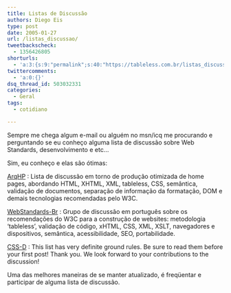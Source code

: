 ```yaml
---
title: Listas de Discussão
authors: Diego Eis
type: post
date: 2005-01-27
url: /listas_discussao/
tweetbackscheck:
  - 1356426805
shorturls:
  - 'a:3:{s:9:"permalink";s:40:"https://tableless.com.br/listas_discussao";s:7:"tinyurl";s:26:"https://tinyurl.com/3g5us3o";s:4:"isgd";s:19:"https://is.gd/lzFyTV";}'
twittercomments:
  - 'a:0:{}'
dsq_thread_id: 503032331
categories:
  - Geral
tags:
  - cotidiano

---
```

Sempre me chega algum e-mail ou alguém no msn/icq me procurando e perguntando se eu conheço alguma lista de discussão sobre Web Standards, desenvolvimento e etc&#8230;
          
Sim, eu conheço e elas são ótimas: 

[ArqHP][1]
:   Lista de discussão em torno de produção otimizada de home pages, abordando HTML, XHTML, XML, tableless, CSS, semântica, validação de documentos, separação de informação da formatação, DOM e demais tecnologias recomendadas pelo W3C.

[WebStandards-Br][2]
:   Grupo de discussão em português sobre os recomendações do W3C para a construção de websites: metodologia &#8216;tableless&#8217;, validação de código, xHTML, CSS, XML, XSLT, navegadores e dispositivos, semântica, acessibilidade, SEO, portabilidade.

[CSS-D][3]
:   This list has very definite ground rules. Be sure to read them before your first post! Thank you. We look forward to your contributions to the discussion!

Uma das melhores maneiras de se manter atualizado, é freqüentar e participar de alguma lista de discussão.

 [1]: https://lists.topica.com/lists/arqhp
 [2]: https://br.groups.yahoo.com/group/webstandards-br/
 [3]: https://www.css-discuss.org/mailman/listinfo/css-d